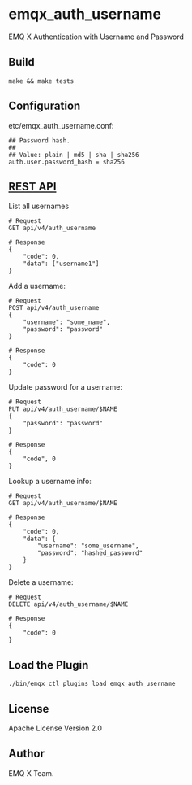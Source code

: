 emqx_auth_username
==================

EMQ X Authentication with Username and Password

Build
-----

```
make && make tests
```

Configuration
-------------

etc/emqx_auth_username.conf:

```
## Password hash.
##
## Value: plain | md5 | sha | sha256 
auth.user.password_hash = sha256
```

[REST API](https://developer.emqx.io/docs/emq/v3/en/rest.html)
------------

List all usernames
```
# Request
GET api/v4/auth_username

# Response
{
    "code": 0,
    "data": ["username1"]
}
```

Add a username:
```
# Request
POST api/v4/auth_username
{
    "username": "some_name",
    "password": "password"
}

# Response
{
    "code": 0
}
```

Update password for a username:
```
# Request
PUT api/v4/auth_username/$NAME
{
    "password": "password"
}

# Response
{
    "code", 0
}
```

Lookup a username info:
```
# Request
GET api/v4/auth_username/$NAME

# Response
{
    "code": 0,
    "data": {
        "username": "some_username",
        "password": "hashed_password"
    }
}
```

Delete a username:
```
# Request
DELETE api/v4/auth_username/$NAME

# Response
{
    "code": 0
}
```

Load the Plugin
---------------

```
./bin/emqx_ctl plugins load emqx_auth_username
```

License
-------

Apache License Version 2.0

Author
------

EMQ X Team.

